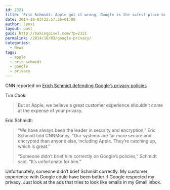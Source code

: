 ```yaml
---
id: 2321
title: 'Eric Schmidt: Apple got it wrong, Google is the safest place on the web'
date: 2014-10-03T22:57:26+01:00
author: Jenxi
layout: post
guid: http://bakingpixel.com/?p=2321
permalink: /2014/10/03/google-privacy/
categories:
  - News
tags:
  - apple
  - eric schmidt
  - google
  - privacy
---
```

CNN reported on [Erich Schmidt defending Google&#8217;s privacy policies](http://money.cnn.com/2014/10/02/technology/security/google-apple-privacy/)

Tim Cook:

> But at Apple, we believe a great customer experience shouldn&#8217;t come at the expense of your privacy. 

Eric Schmidt:

> &#8220;We have always been the leader in security and encryption,&#8221; Eric Schmidt told CNNMoney. &#8220;Our systems are far more secure and encrypted than anyone else, including Apple. They&#8217;re catching up, which is great.&#8221;
> 
> &#8220;Someone didn&#8217;t brief him correctly on Google&#8217;s policies,&#8221; Schmidt said. &#8220;It&#8217;s unfortunate for him.&#8221; 

Unfortunately, someone didn&#8217;t brief Schmidt correctly. My customer experience with Google could have been better if Google respected my privacy. Just look at the ads that tries to look like emails in my Gmail inbox.